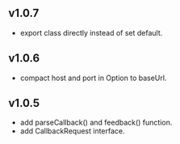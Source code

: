 ## v1.0.7

* export class directly instead of set default.

## v1.0.6

* compact host and port in Option to baseUrl.

## v1.0.5

* add parseCallback() and feedback() function.
* add CallbackRequest interface.
